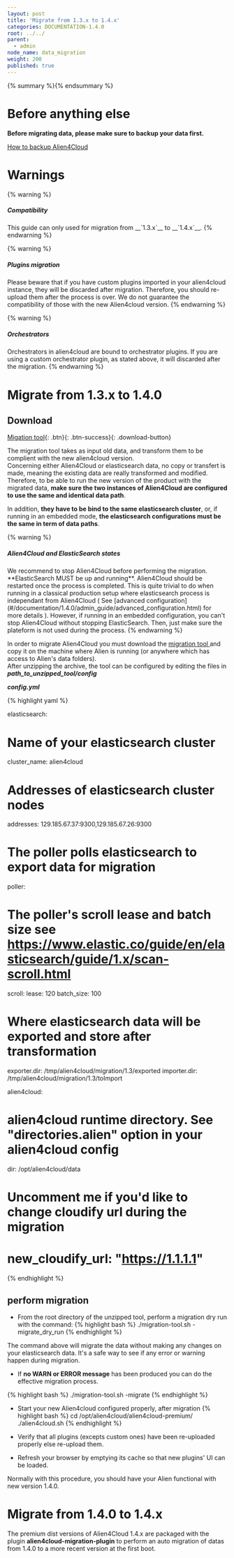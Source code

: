 ```yaml
---
layout: post
title: 'Migrate from 1.3.x to 1.4.x'
categories: DOCUMENTATION-1.4.0
root: ../../
parent:
  - admin
node_name: data_migration
weight: 200
published: true
---
```


{% summary %}{% endsummary %}


# Before anything else

**Before migrating data, please make sure to backup your data first.**

[How to backup Alien4Cloud](#/documentation/1.4.0/admin_guide/backup_restore.md)

# Warnings

{% warning %}
<h5> Compatibility </h5>
This guide can only used for migration from __`1.3.x`__ to __`1.4.x`__.
{% endwarning %}

{% warning %}
<h5> Plugins migration </h5>
Please beware that if you have custom plugins imported in your alien4cloud instance, they will be discarded after migration. Therefore, you should re-upload them after the process is over.  
We do not guarantee the compatibility of those with the new Alien4cloud version.
{% endwarning %}

{% warning %}
<h5> Orchestrators </h5>
Orchestrators in alien4cloud are bound to orchestrator plugins. If you are using a custom orchestrator plugin, as stated above, it will discarded after the migration.
{% endwarning %}




# Migrate from 1.3.x to 1.4.0

## Download ##

[<i class="fa fa-download"></i> Migation tool][migration-tool_url]{: .btn}{: .btn-success}{: .download-button}

The migration tool takes as input old data, and transform them to be complient with the new alien4cloud version.  
Concerning either Alien4Cloud or elasticsearch data, no copy or transfert is made, meaning the existing data are really transformed and modified. Therefore, to be able to run the new version of the product with the migrated data, **make sure the two instances of Alien4Cloud are configured to use the same and identical data path**.

In addition, **they have to be bind to the same elasticsearch cluster**, or, if running in an embedded mode, **the elasticsearch configurations must be the same in term of data paths**.

{% warning %}
<h5>Alien4Cloud and ElasticSearch states</h5>
We recommend to stop Alien4Cloud before performing the migration. **ElasticSearch MUST be up and running**. Alien4Cloud should be restarted once the process is completed.  This is quite trivial to do when running in a classical production setup where elasticsearch process is independant from Alien4Cloud ( See [advanced configuration](#/documentation/1.4.0/admin_guide/advanced_configuration.html) for more details ).  
However, if running in an embedded configuration, you can't stop Alien4Cloud without stopping ElasticSearch. Then, just make sure the plateform is not used during the process.  
{% endwarning %}

In order to migrate Alien4Cloud you must download the [ migration tool ][migration-tool_url] and copy it on the machine where Alien is running (or anywhere which has access to Alien's data folders).  
After unzipping the archive, the tool can be configured by editing the files in ***path_to_unzipped_tool/config***

***config.yml***

{% highlight yaml %}

elasticsearch:
# Name of your elasticsearch cluster
  cluster_name: alien4cloud
# Addresses of elasticsearch cluster nodes
  addresses: 129.185.67.37:9300,129.185.67.26:9300

# The poller polls elasticsearch to export data for migration
poller:
# The poller's scroll lease and batch size see https://www.elastic.co/guide/en/elasticsearch/guide/1.x/scan-scroll.html
  scroll:
    lease: 120
    batch_size: 100

# Where elasticsearch data will be exported and store after transformation
exporter.dir: /tmp/alien4cloud/migration/1.3/exported
importer.dir: /tmp/alien4cloud/migration/1.3/toImport

alien4cloud:
# alien4cloud runtime directory. See "directories.alien" option in your alien4cloud config
  dir: /opt/alien4cloud/data

# Uncomment me if you'd like to change cloudify url during the migration
# new_cloudify_url: "https://1.1.1.1"

{% endhighlight %}



## perform migration

* From the root directory of the unzipped tool, perform a migration dry run with the command:
{% highlight bash %}
./migration-tool.sh -migrate_dry_run
{% endhighlight %}

The command above will migrate the data without making any changes on your elasticsearch data. It's a safe way to see if any error or warning happen during migration.

* If **no WARN or ERROR message** has been produced you can do the effective migration process.

{% highlight bash %}
./migration-tool.sh -migrate
{% endhighlight %}

* Start your new Alien4cloud configured properly, after migration
{% highlight bash %}
cd /opt/alien4cloud/alien4cloud-premium/
./alien4cloud.sh
{% endhighlight %}

* Verify that all plugins (excepts custom ones) have been re-uploaded properly else re-upload them.  

* Refresh your browser by emptying its cache so that new plugins' UI can be loaded.

Normally with this procedure, you should have your Alien functional with new version 1.4.0.



[backup-restore-tool_url]: http://fastconnect.org/maven/service/local/artifact/maven/redirect?r=fastconnect&g=alien4cloud&a=alien4cloud-backup-restore-tools&v=LATEST&p=zip&c=distrib "backup-restore-tool"

[migration-tool_url]: http://fastconnect.org/maven/service/local/artifact/maven/redirect?r=fastconnect&g=alien4cloud&a=alien4cloud-migration&v=LATEST&p=zip&c=distrib "migration-tool"


# Migrate from 1.4.0 to 1.4.x

The premium dist versions of Alien4Cloud 1.4.x are packaged with the plugin **alien4cloud-migration-plugin** to perform an auto migration of datas from 1.4.0 to a more recent version at the first boot. 
